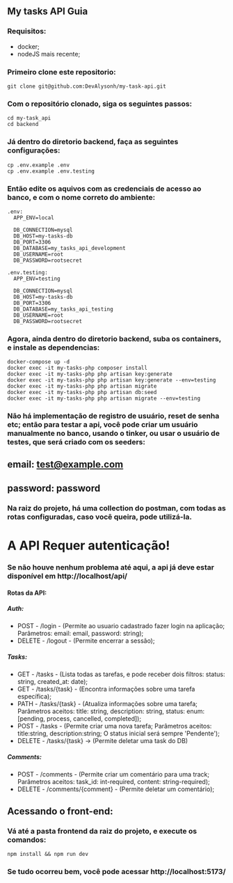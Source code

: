 ## My tasks API Guia

### Requisitos:
* docker;
* nodeJS mais recente;

### Primeiro clone este repositorio:
```
git clone git@github.com:DevAlysonh/my-task-api.git
```

### Com o repositório clonado, siga os seguintes passos:
```
cd my-task_api
cd backend
```
### Já dentro do diretorio backend, faça as seguintes configurações:
```
cp .env.example .env
cp .env.example .env.testing
```

### Então edite os aquivos com as credenciais de acesso ao banco, e com o nome correto do ambiente:
```
.env:
  APP_ENV=local

  DB_CONNECTION=mysql
  DB_HOST=my-tasks-db
  DB_PORT=3306
  DB_DATABASE=my_tasks_api_development
  DB_USERNAME=root
  DB_PASSWORD=rootsecret

.env.testing:
  APP_ENV=testing

  DB_CONNECTION=mysql
  DB_HOST=my-tasks-db
  DB_PORT=3306
  DB_DATABASE=my_tasks_api_testing
  DB_USERNAME=root
  DB_PASSWORD=rootsecret
```

### Agora, ainda dentro do diretorio backend, suba os containers, e instale as dependencias:
```
docker-compose up -d
docker exec -it my-tasks-php composer install
docker exec -it my-tasks-php php artisan key:generate
docker exec -it my-tasks-php php artisan key:generate --env=testing
docker exec -it my-tasks-php php artisan migrate
docker exec -it my-tasks-php php artisan db:seed
docker exec -it my-tasks-php php artisan migrate --env=testing
```

### Não há implementação de registro de usuário, reset de senha etc; então para testar a api, você pode criar um usuário manualmente no banco, usando o tinker, ou usar o usuário de testes, que será criado com os seeders:
## email: test@example.com
## password: password

### Na raiz do projeto, há uma collection do postman, com todas as rotas configuradas, caso você queira, pode utilizá-la.

# A API Requer autenticação!

### Se não houve nenhum problema até aqui, a api já deve estar disponível em http://localhost/api/

#### Rotas da API:
##### Auth:
* POST - /login - (Permite ao usuario cadastrado fazer login na aplicação; Parâmetros: email: email, password: string);
* DELETE - /logout - (Permite encerrar a sessão);

##### Tasks:
* GET - /tasks - (Lista todas as tarefas, e pode receber dois filtros: status: string, created_at: date);
* GET - /tasks/{task} - (Encontra informações sobre uma tarefa específica);
* PATH - /tasks/{task} - (Atualiza informações sobre uma tarefa; Parâmetros aceitos: title: string, description: string, status: enum: [pending, process, cancelled, completed]);
* POST - /tasks - (Permite criar uma nova tarefa; Parâmetros aceitos: title:string, description:string; O status inicial será sempre 'Pendente');
* DELETE - /tasks/{task} -> (Permite deletar uma task do DB)
##### Comments:
* POST - /comments - (Permite criar um comentário para uma track; Parâmetros aceitos: task_id: int-required, content: string-required);
* DELETE - /comments/{comment} - (Permite deletar um comentário);
  
## Acessando o front-end:

### Vá até a pasta frontend da raiz do projeto, e execute os comandos:
```
npm install && npm run dev
```

### Se tudo ocorreu bem, você pode acessar http://localhost:5173/
